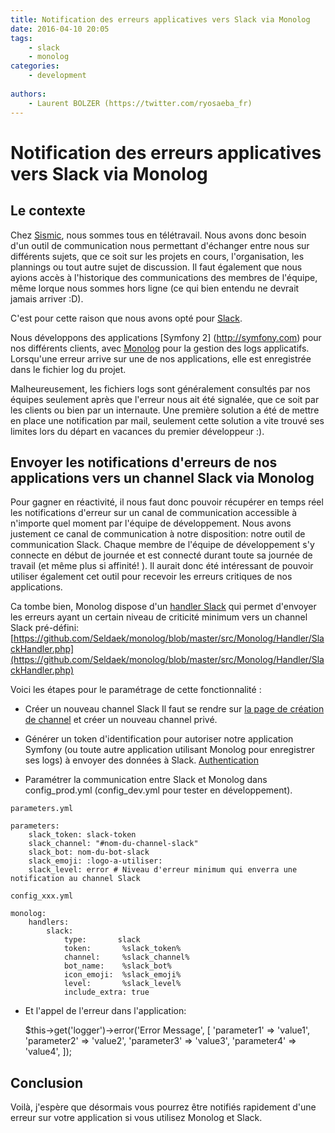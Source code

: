 ```yaml
---
title: Notification des erreurs applicatives vers Slack via Monolog
date: 2016-04-10 20:05
tags:
    - slack
    - monolog
categories:
    - development
    
authors: 
    - Laurent BOLZER (https://twitter.com/ryosaeba_fr)
---
```


# Notification des erreurs applicatives vers Slack via Monolog

## Le contexte

Chez [Sismic](https://sismicfr.github.io), nous sommes tous en télétravail. 
Nous avons donc besoin d'un outil de communication nous permettant d'échanger entre nous sur différents sujets, que ce soit sur les projets en cours, l'organisation, 
les plannings ou tout autre sujet de discussion. Il faut également que nous ayions accès à l'historique des communications des membres de l'équipe,
 même lorque nous sommes hors ligne (ce qui bien entendu ne devrait jamais arriver :D). 
  
C'est pour cette raison que nous avons opté pour [Slack](https://slack.com). 


Nous développons des applications [Symfony 2] (http://symfony.com) pour nos différents clients, avec [Monolog](https://github.com/Seldaek/monolog) pour la gestion des logs applicatifs. 
Lorsqu'une erreur arrive sur une de nos applications, elle est enregistrée dans le fichier log du projet. 

Malheureusement, les fichiers logs sont généralement consultés par nos équipes seulement après que l'erreur nous ait été signalée, que ce soit par les clients ou bien par un internaute. 
Une première solution a été de mettre en place une notification par mail, seulement cette solution a vite trouvé ses limites lors du départ en vacances du premier développeur :).


## Envoyer les notifications d'erreurs de nos applications vers un channel Slack via Monolog
 
Pour gagner en réactivité, il nous faut donc pouvoir récupérer en temps réel les notifications d'erreur sur un canal de communication accessible à n'importe quel moment 
par l'équipe de développement. 
Nous avons justement ce canal de communication à notre disposition: notre outil de communication Slack. Chaque membre de l'équipe de développement s'y connecte en début de journée et 
est connecté durant toute sa journée de travail (et même plus si affinité! ). Il aurait donc été intéressant de pouvoir utiliser également cet outil pour recevoir les erreurs critiques de nos applications. 

Ca tombe bien, Monolog dispose d'un [handler Slack](https://github.com/Seldaek/monolog/blob/master/doc/02-handlers-formatters-processors.md#send-alerts-and-emails) 
qui permet d'envoyer les erreurs ayant un certain niveau de criticité minimum vers un channel Slack pré-défini: 
[https://github.com/Seldaek/monolog/blob/master/src/Monolog/Handler/SlackHandler.php](https://github.com/Seldaek/monolog/blob/master/src/Monolog/Handler/SlackHandler.php)
 
Voici les étapes pour le paramétrage de cette fonctionnalité : 
 
- Créer un nouveau channel Slack 
Il faut se rendre sur [la page de création de channel](https://get.slack.help/hc/en-us/articles/201402297-Creating-a-channel) et créer un nouveau channel privé. 

- Générer un token d'identification pour autoriser notre application Symfony (ou toute autre application utilisant Monolog pour enregistrer ses logs) à envoyer des données à Slack. 
[Authentication](https://api.slack.com/web)

- Paramétrer la communication entre Slack et Monolog dans config_prod.yml (config_dev.yml pour tester en développement). 

`parameters.yml`

    parameters:
        slack_token: slack-token
        slack_channel: "#nom-du-channel-slack"
        slack_bot: nom-du-bot-slack
        slack_emoji: :logo-a-utiliser:
        slack_level: error # Niveau d'erreur minimum qui enverra une notification au channel Slack

`config_xxx.yml `

    monolog:
        handlers:
            slack:
                type:       slack
                token:       %slack_token%
                channel:     %slack_channel%
                bot_name:    %slack_bot%
                icon_emoji:  %slack_emoji%
                level:       %slack_level%
                include_extra: true

- Et l'appel de l'erreur dans l'application: 


    $this->get('logger')->error('Error Message', [
        'parameter1' => 'value1',
        'parameter2' => 'value2',
        'parameter3' => 'value3',
        'parameter4' => 'value4',
    ]);


## Conclusion

Voilà, j'espère que désormais vous pourrez être notifiés rapidement d'une erreur sur votre application si vous utilisez Monolog et Slack. 




